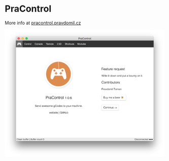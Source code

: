 PraControl
==========

More info at [pracontrol.pravdomil.cz](http://pracontrol.pravdomil.cz)

![PraControl](resources/screenshot.png)

